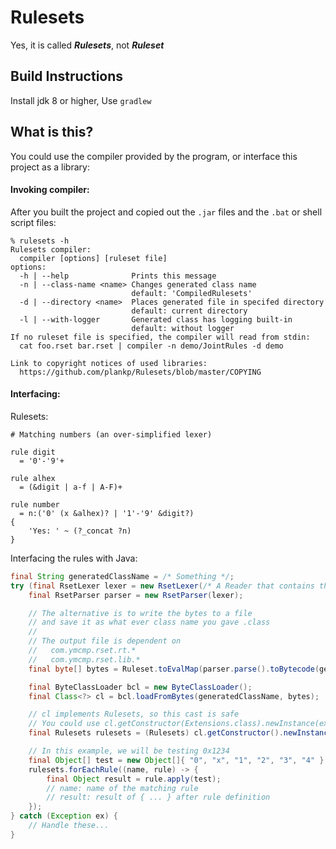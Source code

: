 # Rulesets

Yes, it is called _**Rulesets**_, not _**Ruleset**_

## Build Instructions

Install jdk 8 or higher, Use `gradlew`

## What is this?

You could use the compiler provided by the program, or interface this project as a library:

#### Invoking compiler:

After you built the project and copied out the `.jar` files and the `.bat` or shell script files:

```
% rulesets -h
Rulesets compiler:
  compiler [options] [ruleset file]
options:
  -h | --help              Prints this message
  -n | --class-name <name> Changes generated class name
                           default: 'CompiledRulesets'
  -d | --directory <name>  Places generated file in specifed directory
                           default: current directory
  -l | --with-logger       Generated class has logging built-in
                           default: without logger
If no ruleset file is specified, the compiler will read from stdin:
  cat foo.rset bar.rset | compiler -n demo/JointRules -d demo

Link to copyright notices of used libraries:
  https://github.com/plankp/Rulesets/blob/master/COPYING
```

#### Interfacing:

Rulesets:

```
# Matching numbers (an over-simplified lexer)

rule digit
  = '0'-'9'+

rule alhex
  = (&digit | a-f | A-F)+

rule number
  = n:('0' (x &alhex)? | '1'-'9' &digit?)
{
    'Yes: ' ~ (?_concat ?n)
}
```

Interfacing the rules with Java:

```java
final String generatedClassName = /* Something */;
try (final RsetLexer lexer = new RsetLexer(/* A Reader that contains the above code */)) {
    final RsetParser parser = new RsetParser(lexer);

    // The alternative is to write the bytes to a file
    // and save it as what ever class name you gave .class
    //
    // The output file is dependent on
    //   com.ymcmp.rset.rt.*
    //   com.ymcmp.rset.lib.*
    final byte[] bytes = Ruleset.toEvalMap(parser.parse().toBytecode(generatedClassName));

    final ByteClassLoader bcl = new ByteClassLoader();
    final Class<?> cl = bcl.loadFromBytes(generatedClassName, bytes);

    // cl implements Rulesets, so this cast is safe
    // You could use cl.getConstructor(Extensions.class).newInstance(ext) for loading custom extensions
    final Rulesets rulesets = (Rulesets) cl.getConstructor().newInstance();

    // In this example, we will be testing 0x1234
    final Object[] test = new Object[]{ "0", "x", "1", "2", "3", "4" };
    rulesets.forEachRule((name, rule) -> {
        final Object result = rule.apply(test);
        // name: name of the matching rule
        // result: result of { ... } after rule definition
    });
} catch (Exception ex) {
    // Handle these...
}
```